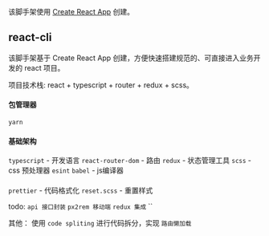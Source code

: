 该脚手架使用 [Create React App](https://github.com/facebook/create-react-app) 创建。

## react-cli

该脚手架基于 Create React App 创建，方便快速搭建规范的、可直接进入业务开发的 react 项目。

项目技术栈: react + typescript + router + redux + scss。

#### 包管理器
`yarn`

#### 基础架构
`typescript` - 开发语言
`react-router-dom` - 路由
`redux` - 状态管理工具
`scss` - css 预处理器
`esint`
`babel` - js编译器

#### 
`prettier` - 代码格式化
`reset.scss` - 重置样式

todo:
`api 接口封装`
`px2rem 移动端`
`redux 集成`
``

其他：
使用 `code spliting` 进行代码拆分，实现 `路由懒加载`
